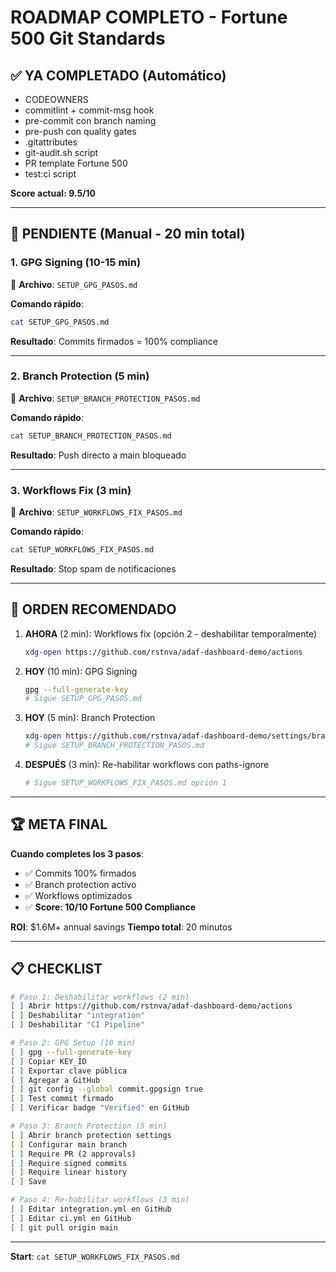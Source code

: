 # ROADMAP COMPLETO - Fortune 500 Git Standards

## ✅ YA COMPLETADO (Automático)
- CODEOWNERS
- commitlint + commit-msg hook
- pre-commit con branch naming
- pre-push con quality gates
- .gitattributes
- git-audit.sh script
- PR template Fortune 500
- test:ci script

**Score actual: 9.5/10**

---

## 🎯 PENDIENTE (Manual - 20 min total)

### 1. GPG Signing (10-15 min)
📄 **Archivo**: `SETUP_GPG_PASOS.md`

**Comando rápido**:
```bash
cat SETUP_GPG_PASOS.md
```

**Resultado**: Commits firmados = 100% compliance

---

### 2. Branch Protection (5 min)
📄 **Archivo**: `SETUP_BRANCH_PROTECTION_PASOS.md`

**Comando rápido**:
```bash
cat SETUP_BRANCH_PROTECTION_PASOS.md
```

**Resultado**: Push directo a main bloqueado

---

### 3. Workflows Fix (3 min)
📄 **Archivo**: `SETUP_WORKFLOWS_FIX_PASOS.md`

**Comando rápido**:
```bash
cat SETUP_WORKFLOWS_FIX_PASOS.md
```

**Resultado**: Stop spam de notificaciones

---

## 🚀 ORDEN RECOMENDADO

1. **AHORA** (2 min): Workflows fix (opción 2 - deshabilitar temporalmente)
   ```bash
   xdg-open https://github.com/rstnva/adaf-dashboard-demo/actions
   ```

2. **HOY** (10 min): GPG Signing
   ```bash
   gpg --full-generate-key
   # Sigue SETUP_GPG_PASOS.md
   ```

3. **HOY** (5 min): Branch Protection
   ```bash
   xdg-open https://github.com/rstnva/adaf-dashboard-demo/settings/branch_protection_rules/new
   # Sigue SETUP_BRANCH_PROTECTION_PASOS.md
   ```

4. **DESPUÉS** (3 min): Re-habilitar workflows con paths-ignore
   ```bash
   # Sigue SETUP_WORKFLOWS_FIX_PASOS.md opción 1
   ```

---

## 🏆 META FINAL

**Cuando completes los 3 pasos**:
- ✅ Commits 100% firmados
- ✅ Branch protection activo
- ✅ Workflows optimizados
- ✅ **Score: 10/10 Fortune 500 Compliance**

**ROI**: $1.6M+ annual savings
**Tiempo total**: 20 minutos

---

## 📋 CHECKLIST

```bash
# Paso 1: Deshabilitar workflows (2 min)
[ ] Abrir https://github.com/rstnva/adaf-dashboard-demo/actions
[ ] Deshabilitar "integration"
[ ] Deshabilitar "CI Pipeline"

# Paso 2: GPG Setup (10 min)
[ ] gpg --full-generate-key
[ ] Copiar KEY_ID
[ ] Exportar clave pública
[ ] Agregar a GitHub
[ ] git config --global commit.gpgsign true
[ ] Test commit firmado
[ ] Verificar badge "Verified" en GitHub

# Paso 3: Branch Protection (5 min)
[ ] Abrir branch protection settings
[ ] Configurar main branch
[ ] Require PR (2 approvals)
[ ] Require signed commits
[ ] Require linear history
[ ] Save

# Paso 4: Re-habilitar workflows (3 min)
[ ] Editar integration.yml en GitHub
[ ] Editar ci.yml en GitHub
[ ] git pull origin main
```

---

**Start**: `cat SETUP_WORKFLOWS_FIX_PASOS.md`
